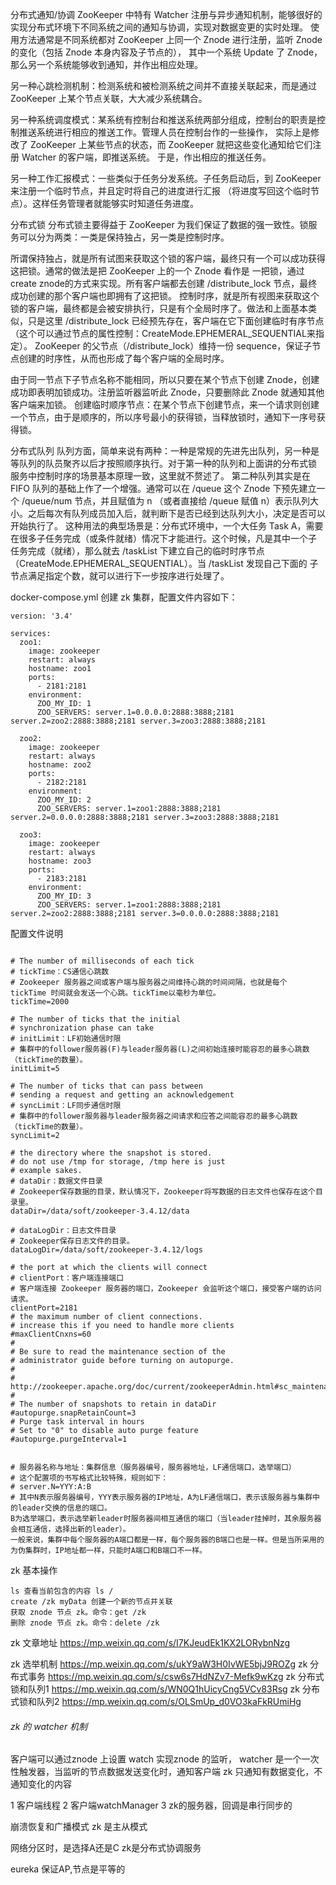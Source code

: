 分布式通知/协调
ZooKeeper 中特有 Watcher 注册与异步通知机制，能够很好的实现分布式环境下不同系统之间的通知与协调，实现对数据变更的实时处理。
使用方法通常是不同系统都对 ZooKeeper 上同一个 Znode 进行注册，监听 Znode 的变化（包括 Znode 本身内容及子节点的），
其中一个系统 Update 了 Znode，那么另一个系统能够收到通知，并作出相应处理。

另一种心跳检测机制：检测系统和被检测系统之间并不直接关联起来，而是通过 ZooKeeper 上某个节点关联，大大减少系统耦合。

另一种系统调度模式：某系统有控制台和推送系统两部分组成，控制台的职责是控制推送系统进行相应的推送工作。管理人员在控制台作的一些操作，
实际上是修改了 ZooKeeper 上某些节点的状态，而 ZooKeeper 就把这些变化通知给它们注册 Watcher 的客户端，即推送系统。
于是，作出相应的推送任务。

另一种工作汇报模式：一些类似于任务分发系统。子任务启动后，到 ZooKeeper 来注册一个临时节点，并且定时将自己的进度进行汇报
（将进度写回这个临时节点）。这样任务管理者就能够实时知道任务进度。

分布式锁
分布式锁主要得益于 ZooKeeper 为我们保证了数据的强一致性。锁服务可以分为两类：一类是保持独占，另一类是控制时序。

所谓保持独占，就是所有试图来获取这个锁的客户端，最终只有一个可以成功获得这把锁。通常的做法是把 ZooKeeper 上的一个 Znode 看作是
一把锁，通过 create znode的方式来实现。所有客户端都去创建 /distribute_lock 节点，最终成功创建的那个客户端也即拥有了这把锁。
控制时序，就是所有视图来获取这个锁的客户端，最终都是会被安排执行，只是有个全局时序了。做法和上面基本类似，只是这里 
/distribute_lock 已经预先存在，客户端在它下面创建临时有序节点（这个可以通过节点的属性控制：CreateMode.EPHEMERAL_SEQUENTIAL来指定）。
ZooKeeper 的父节点（/distribute_lock）维持一份 sequence，保证子节点创建的时序性，从而也形成了每个客户端的全局时序。

由于同一节点下子节点名称不能相同，所以只要在某个节点下创建 Znode，创建成功即表明加锁成功。注册监听器监听此 Znode，只要删除此 Znode 
就通知其他客户端来加锁。
创建临时顺序节点：在某个节点下创建节点，来一个请求则创建一个节点，由于是顺序的，所以序号最小的获得锁，当释放锁时，通知下一序号获得锁。

分布式队列
队列方面，简单来说有两种：一种是常规的先进先出队列，另一种是等队列的队员聚齐以后才按照顺序执行。对于第一种的队列和上面讲的分布式锁
服务中控制时序的场景基本原理一致，这里就不赘述了。
第二种队列其实是在 FIFO 队列的基础上作了一个增强。通常可以在 /queue 这个 Znode 下预先建立一个 /queue/num 节点，并且赋值为 n
（或者直接给 /queue 赋值 n）表示队列大小。之后每次有队列成员加入后，就判断下是否已经到达队列大小，决定是否可以开始执行了。
这种用法的典型场景是：分布式环境中，一个大任务 Task A，需要在很多子任务完成（或条件就绪）情况下才能进行。这个时候，凡是其中一个子
任务完成（就绪），那么就去 /taskList 下建立自己的临时时序节点（CreateMode.EPHEMERAL_SEQUENTIAL）。当 /taskList 发现自己下面的
子节点满足指定个数，就可以进行下一步按序进行处理了。

docker-compose.yml 创建 zk 集群，配置文件内容如下：
```
version: '3.4'

services:
  zoo1:
    image: zookeeper
    restart: always
    hostname: zoo1
    ports:
      - 2181:2181
    environment:
      ZOO_MY_ID: 1
      ZOO_SERVERS: server.1=0.0.0.0:2888:3888;2181 server.2=zoo2:2888:3888;2181 server.3=zoo3:2888:3888;2181

  zoo2:
    image: zookeeper
    restart: always
    hostname: zoo2
    ports:
      - 2182:2181
    environment:
      ZOO_MY_ID: 2
      ZOO_SERVERS: server.1=zoo1:2888:3888;2181 server.2=0.0.0.0:2888:3888;2181 server.3=zoo3:2888:3888;2181

  zoo3:
    image: zookeeper
    restart: always
    hostname: zoo3
    ports:
      - 2183:2181
    environment:
      ZOO_MY_ID: 3
      ZOO_SERVERS: server.1=zoo1:2888:3888;2181 server.2=zoo2:2888:3888;2181 server.3=0.0.0.0:2888:3888;2181

```

配置文件说明
```

# The number of milliseconds of each tick
# tickTime：CS通信心跳数
# Zookeeper 服务器之间或客户端与服务器之间维持心跳的时间间隔，也就是每个 tickTime 时间就会发送一个心跳。tickTime以毫秒为单位。
tickTime=2000

# The number of ticks that the initial
# synchronization phase can take
# initLimit：LF初始通信时限
# 集群中的follower服务器(F)与leader服务器(L)之间初始连接时能容忍的最多心跳数（tickTime的数量）。
initLimit=5

# The number of ticks that can pass between
# sending a request and getting an acknowledgement
# syncLimit：LF同步通信时限
# 集群中的follower服务器与leader服务器之间请求和应答之间能容忍的最多心跳数（tickTime的数量）。
syncLimit=2

# the directory where the snapshot is stored.
# do not use /tmp for storage, /tmp here is just
# example sakes.
# dataDir：数据文件目录
# Zookeeper保存数据的目录，默认情况下，Zookeeper将写数据的日志文件也保存在这个目录里。
dataDir=/data/soft/zookeeper-3.4.12/data

# dataLogDir：日志文件目录
# Zookeeper保存日志文件的目录。
dataLogDir=/data/soft/zookeeper-3.4.12/logs

# the port at which the clients will connect
# clientPort：客户端连接端口
# 客户端连接 Zookeeper 服务器的端口，Zookeeper 会监听这个端口，接受客户端的访问请求。
clientPort=2181
# the maximum number of client connections.
# increase this if you need to handle more clients
#maxClientCnxns=60
#
# Be sure to read the maintenance section of the
# administrator guide before turning on autopurge.
#
# http://zookeeper.apache.org/doc/current/zookeeperAdmin.html#sc_maintenance
#
# The number of snapshots to retain in dataDir
#autopurge.snapRetainCount=3
# Purge task interval in hours
# Set to "0" to disable auto purge feature
#autopurge.purgeInterval=1


# 服务器名称与地址：集群信息（服务器编号，服务器地址，LF通信端口，选举端口）
# 这个配置项的书写格式比较特殊，规则如下：
# server.N=YYY:A:B
# 其中N表示服务器编号，YYY表示服务器的IP地址，A为LF通信端口，表示该服务器与集群中的leader交换的信息的端口。
B为选举端口，表示选举新leader时服务器间相互通信的端口（当leader挂掉时，其余服务器会相互通信，选择出新的leader）。
一般来说，集群中每个服务器的A端口都是一样，每个服务器的B端口也是一样。但是当所采用的为伪集群时，IP地址都一样，只能时A端口和B端口不一样。

```

zk 基本操作
```
ls 查看当前包含的内容 ls /
create /zk myData 创建一个新的节点并关联
获取 znode 节点 zk。命令：get /zk
删除 znode 节点 zk。命令：delete /zk

```

zk 文章地址
https://mp.weixin.qq.com/s/I7KJeudEk1KX2LORybnNzg

zk 选举机制
https://mp.weixin.qq.com/s/ukY9aW3H0IvWE5bjJ9ROZg
zk 分布式事务
https://mp.weixin.qq.com/s/csw6s7HdNZv7-Mefk9wKzg
zk 分布式锁和队列1
https://mp.weixin.qq.com/s/WN0Q1hUicyCng5VCv83Rsg
zk 分布式锁和队列2
https://mp.weixin.qq.com/s/OLSmUp_d0VO3kaFkRUmiHg


###### zk 的 watcher 机制
客户端可以通过znode 上设置 watch 实现znode 的监听， watcher 是一个一次性触发器，当监听的节点数据发送变化时，通知客户端
zk 只通知有数据变化，不通知变化的内容

1 客户端线程
2 客户端watchManager 
3 zk的服务器，回调是串行同步的

崩溃恢复和广播模式
zk 是主从模式

网络分区时，是选择A还是C
zk是分布式协调服务

eureka 保证AP,节点是平等的






